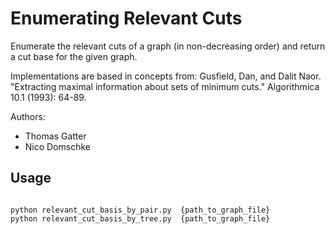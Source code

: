 # Enumerating Relevant Cuts

Enumerate the relevant cuts of a graph (in non-decreasing order) and return a cut base for the given graph. 

Implementations are based in concepts from:
Gusfield, Dan, and Dalit Naor. "Extracting maximal information about sets of minimum cuts." Algorithmica 10.1 (1993): 64-89.

Authors:
- Thomas Gatter
- Nico Domschke

## Usage

```shell

python relevant_cut_basis_by_pair.py  {path_to_graph_file}
python relevant_cut_basis_by_tree.py  {path_to_graph_file}
```

